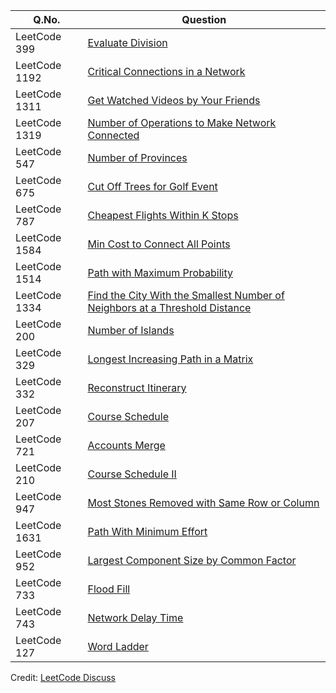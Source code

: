 | Q.No. |Question |
| --- | --- |
| LeetCode 399 | [Evaluate Division](https://grid47.xyz/posts/leetcode_399) |
| LeetCode 1192 | [Critical Connections in a Network](https://grid47.xyz/posts/leetcode_1192) |
| LeetCode 1311 | [Get Watched Videos by Your Friends](https://grid47.xyz/posts/leetcode_1311) |
| LeetCode 1319 | [Number of Operations to Make Network Connected](https://grid47.xyz/posts/leetcode_1319) |
| LeetCode 547 | [Number of Provinces](https://grid47.xyz/posts/leetcode_547) |
| LeetCode 675 | [Cut Off Trees for Golf Event](https://grid47.xyz/posts/leetcode_675) |
| LeetCode 787 | [Cheapest Flights Within K Stops](https://grid47.xyz/posts/leetcode_787) |
| LeetCode 1584 | [Min Cost to Connect All Points](https://grid47.xyz/posts/leetcode_1584) |
| LeetCode 1514 | [Path with Maximum Probability](https://grid47.xyz/posts/leetcode_1514) |
| LeetCode 1334 | [Find the City With the Smallest Number of Neighbors at a Threshold Distance](https://grid47.xyz/posts/leetcode_1334) |
| LeetCode 200 | [Number of Islands](https://grid47.xyz/posts/leetcode_200) |
| LeetCode 329 | [Longest Increasing Path in a Matrix](https://grid47.xyz/posts/leetcode_329) |
| LeetCode 332 | [Reconstruct Itinerary](https://grid47.xyz/posts/leetcode_332) |
| LeetCode 207 | [Course Schedule](https://grid47.xyz/posts/leetcode_207) |
| LeetCode 721 | [Accounts Merge](https://grid47.xyz/posts/leetcode_721) |
| LeetCode 210 | [Course Schedule II](https://grid47.xyz/posts/leetcode_210) |
| LeetCode 947 | [Most Stones Removed with Same Row or Column](https://grid47.xyz/posts/leetcode_947) |
| LeetCode 1631 | [Path With Minimum Effort](https://grid47.xyz/posts/leetcode_1631) |
| LeetCode 952 | [Largest Component Size by Common Factor](https://grid47.xyz/posts/leetcode_952) |
| LeetCode 733 | [Flood Fill](https://grid47.xyz/posts/leetcode_733) |
| LeetCode 743 | [Network Delay Time](https://grid47.xyz/posts/leetcode_743) |
| LeetCode 127 | [Word Ladder](https://grid47.xyz/posts/leetcode_127) |

Credit: [LeetCode Discuss](https://leetcode.com/discuss/study-guide/1326900/graph-algorithms-problems-to-practice)